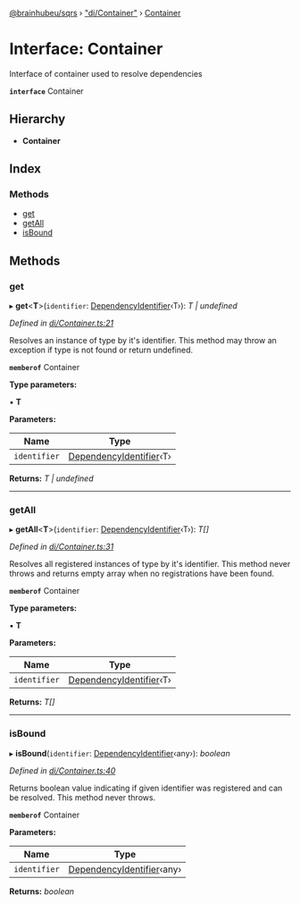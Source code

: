 [@brainhubeu/sqrs](../README.md) › ["di/Container"](../modules/_di_container_.md) › [Container](_di_container_.container.md)

# Interface: Container

Interface of container used to resolve dependencies

**`interface`** Container

## Hierarchy

* **Container**

## Index

### Methods

* [get](_di_container_.container.md#get)
* [getAll](_di_container_.container.md#getall)
* [isBound](_di_container_.container.md#isbound)

## Methods

###  get

▸ **get**<**T**>(`identifier`: [DependencyIdentifier](../modules/_di_dependencies_.md#dependencyidentifier)‹T›): *T | undefined*

*Defined in [di/Container.ts:21](https://github.com/brainhubeu/sqrs/blob/5e9c52a/packages/sqrs/src/di/Container.ts#L21)*

Resolves an instance of type by it's identifier.
This method may throw an exception if type is not found or return undefined.

**`memberof`** Container

**Type parameters:**

▪ **T**

**Parameters:**

Name | Type |
------ | ------ |
`identifier` | [DependencyIdentifier](../modules/_di_dependencies_.md#dependencyidentifier)‹T› |

**Returns:** *T | undefined*

___

###  getAll

▸ **getAll**<**T**>(`identifier`: [DependencyIdentifier](../modules/_di_dependencies_.md#dependencyidentifier)‹T›): *T[]*

*Defined in [di/Container.ts:31](https://github.com/brainhubeu/sqrs/blob/5e9c52a/packages/sqrs/src/di/Container.ts#L31)*

Resolves all registered instances of type by it's identifier.
This method never throws and returns empty array when no registrations have been found.

**`memberof`** Container

**Type parameters:**

▪ **T**

**Parameters:**

Name | Type |
------ | ------ |
`identifier` | [DependencyIdentifier](../modules/_di_dependencies_.md#dependencyidentifier)‹T› |

**Returns:** *T[]*

___

###  isBound

▸ **isBound**(`identifier`: [DependencyIdentifier](../modules/_di_dependencies_.md#dependencyidentifier)‹any›): *boolean*

*Defined in [di/Container.ts:40](https://github.com/brainhubeu/sqrs/blob/5e9c52a/packages/sqrs/src/di/Container.ts#L40)*

Returns boolean value indicating if given identifier was registered and can be resolved.
This method never throws.

**`memberof`** Container

**Parameters:**

Name | Type |
------ | ------ |
`identifier` | [DependencyIdentifier](../modules/_di_dependencies_.md#dependencyidentifier)‹any› |

**Returns:** *boolean*
